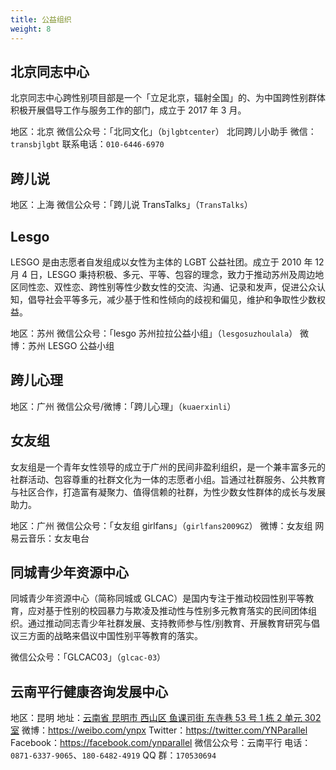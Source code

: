 ```yaml
---
title: 公益组织
weight: 8
---
```


## 北京同志中心

北京同志中心跨性别项目部是一个「立足北京，辐射全国」的、为中国跨性别群体积极开展倡导工作与服务工作的部门，成立于 2017 年 3 月。

地区：北京
微信公众号：「北同文化」（`bjlgbtcenter`）
北同跨儿小助手 微信：`transbjlgbt`
联系电话：`010-6446-6970`

## 跨儿说

地区：上海
微信公众号：「跨儿说 TransTalks」（`TransTalks`）

## Lesgo

LESGO 是由志愿者自发组成以女性为主体的 LGBT 公益社团。成立于 2010 年 12 月 4 日，LESGO 秉持积极、多元、平等、包容的理念，致力于推动苏州及周边地区同性恋、双性恋、跨性别等性少数女性的交流、沟通、记录和发声，促进公众认知，倡导社会平等多元，减少基于性和性倾向的歧视和偏见，维护和争取性少数权益。

地区：苏州
微信公众号：「lesgo 苏州拉拉公益小组」（`lesgosuzhoulala`）
微博：苏州 LESGO 公益小组

## 跨儿心理

地区：广州
微信公众号/微博：「跨儿心理」（`kuaerxinli`）

## 女友组

女友组是一个青年女性领导的成立于广州的民间非盈利组织，是一个兼丰富多元的社群活动、包容尊重的社群文化为一体的志愿者小组。旨通过社群服务、公共教育与社区合作，打造富有凝聚力、值得信赖的社群，为性少数女性群体的成长与发展助力。

地区：广州
微信公众号：「女友组 girlfans」（`girlfans2009GZ`）
微博：女友组
网易云音乐：女友电台

## 同城青少年资源中心

同城青少年资源中心（简称同城或 GLCAC）是国内专注于推动校园性别平等教育，应对基于性别的校园暴力与欺凌及推动性与性别多元教育落实的民间团体组织。通过推动同志青少年社群发展、支持教师参与性/别教育、开展教育研究与倡议三方面的战略来倡议中国性别平等教育的落实。

微信公众号：「GLCAC03」（`glcac-03`）

## 云南平行健康咨询发展中心

地区：昆明
地址：[云南省 昆明市 西山区 鱼课司街 东寺巷 53 号 1 栋 2 单元 302 室](https://www.amap.com/place/B0FFJKX03E)
微博：<https://weibo.com/ynpx>
Twitter：<https://twitter.com/YNParallel>
Facebook：<https://facebook.com/ynparallel>
微信公众号：云南平行
电话：`0871-6337-9065`、`180-6482-4919`
QQ 群：`170530694`
